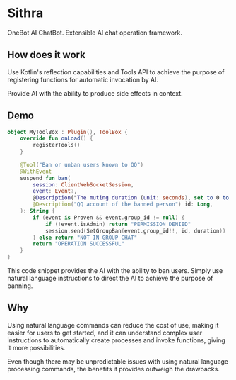 # Sithra

OneBot AI ChatBot. Extensible AI chat operation framework.

## How does it work

Use Kotlin's reflection capabilities and Tools API to achieve the purpose of registering functions for automatic invocation by AI.

Provide AI with the ability to produce side effects in context.

## Demo

```kotlin
object MyToolBox : Plugin(), ToolBox {
    override fun onLoad() {
        registerTools()
    }
    
    @Tool("Ban or unban users known to QQ")
    @WithEvent
    suspend fun ban(
        session: ClientWebSocketSession,
        event: Event?,
        @Description("The muting duration (unit: seconds), set to 0 to cancel the muting") duration: Int = 60,
        @Description("QQ account of the banned person") id: Long,
    ): String {
        if (event is Proven && event.group_id != null) {
            if (!event.isAdmin) return "PERMISSION DENIED"
            session.send(SetGroupBan(event.group_id!!, id, duration))
        } else return "NOT IN GROUP CHAT"
        return "OPERATION SUCCESSFUL"
    }
}

```

This code snippet provides the AI with the ability to ban users. Simply use natural language instructions to direct the AI to achieve the purpose of banning.

## Why

Using natural language commands can reduce the cost of use, making it easier for users to get started, and it can understand complex user instructions to automatically create processes and invoke functions, giving it more possibilities. 

Even though there may be unpredictable issues with using natural language processing commands, the benefits it provides outweigh the drawbacks.
